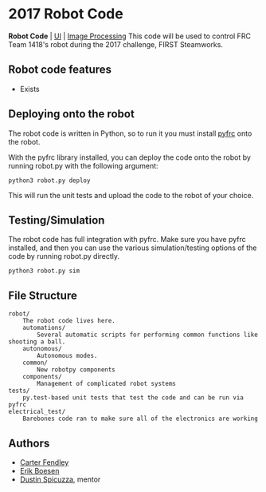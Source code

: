 # 2017 Robot Code
**Robot Code** | [UI](https://github.com/frc1418/2017-UI) | [Image Processing](https://github.com/frc1418/2017-vision) 
This code will be used to control FRC Team 1418's robot during the 2017 challenge, FIRST Steamworks.

## Robot code features

* Exists

## Deploying onto the robot

The robot code is written in Python, so to run it you must install
[pyfrc](https://github.com/robotpy/pyfrc) onto the robot.

With the pyfrc library installed, you can deploy the code onto the robot
by running robot.py with the following argument:

	python3 robot.py deploy

This will run the unit tests and upload the code to the robot of your
choice.

## Testing/Simulation

The robot code has full integration with pyfrc. Make sure you have pyfrc
installed, and then you can use the various simulation/testing options
of the code by running robot.py directly.

    python3 robot.py sim

## File Structure

    robot/
    	The robot code lives here.
        automations/
            Several automatic scripts for performing common functions like shooting a ball.
        autonomous/
            Autonomous modes.
        common/
            New robotpy components
        components/
            Management of complicated robot systems
	tests/
		py.test-based unit tests that test the code and can be run via pyfrc
    electrical_test/
    	Barebones code ran to make sure all of the electronics are working

## Authors

* [Carter Fendley](https://github.com/CarterFendley)
* [Erik Boesen](https://github.com/ErikBoesen)
* [Dustin Spicuzza](https://github.com/virtuald), mentor